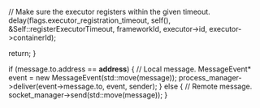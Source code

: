   // Make sure the executor registers within the given timeout.
  delay(flags.executor_registration_timeout,
        self(),
        &Self::registerExecutorTimeout,
        frameworkId,
        executor->id,
        executor->containerId);

  return;
}


  if (message.to.address == __address__) {
    // Local message.
    MessageEvent* event = new MessageEvent(std::move(message));
    process_manager->deliver(event->message.to, event, sender);
  } else {
    // Remote message.
    socket_manager->send(std::move(message));
  }